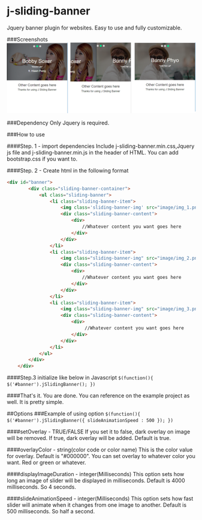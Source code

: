 # j-sliding-banner
Jquery banner plugin for websites. Easy to use and fully customizable.

###Screenshots
![alt tag](https://github.com/waiyanhein/j-sliding-banner/blob/master/banner.png)

###Dependency
Only Jquery is required. 

###How to use

####Step. 1 - import dependencies
Include j-sliding-banner.min.css,Jquery js file and j-sliding-banner.min.js in the header of HTML. You can add bootstrap.css if you want to.

####Step. 2 - Create  html in the following format
```html
<div id="banner">
		<div class="sliding-banner-container">
			<ul class="sliding-banner">
				<li class="sliding-banner-item">
					<img class='sliding-banner-img' src="image/img_1.png">
					<div class="sliding-banner-content">
						<div>
							//Whatever content you want goes here
						</div>
					</div>
				</li>
				<li class="sliding-banner-item">
					<img class="sliding-banner-img" src="image/img_2.png">
					<div class="sliding-banner-content">
						<div>
							//Whatever content you want goes here
						</div>
					</div>
				</li>
				<li class="sliding-banner-item">
					<img class="sliding-banner-img" src="image/img_3.png">
					<div class="sliding-banner-content">
						<div>
							 //Whatever content you want goes here
						</div>
					</div>
				</li>
			</ul>
		</div>
	</div>
```
####Step.3 initialize like below in Javascript
``
$(function(){
	$('#banner').jSlidingBanner();
})
``

####That's it. You are done. You can reference on the example project as well. It is pretty simple.



##Options
###Example of using option
``
$(function(){
	$('#banner').jSlidingBanner({ slideAnimationSpeed : 500 });
})
``

####setOverlay - TRUE/FALSE
If you set it to false, dark overlay on image will be removed. If true, dark overlay will be added. Default is true.

####overlayColor - string(color code or color name)
This is the color value for overlay. Default is "#000000". You can set overlay to whatever color you want. Red or green or whatever.

####displayImageDuration - integer(Milliseconds)
This option sets how long an image of slider will be displayed in milliseconds. Default is 4000 milliseconds. So 4 seconds.

####slideAnimationSpeed - integer(Milliseconds)
This option sets how fast slider will animate when it changes from one image to another. Default is 500 milliseconds. So half a second.


